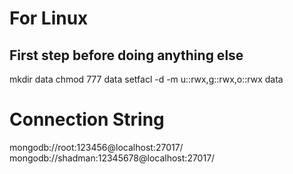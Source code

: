 # For Linux
## First step before doing anything else
mkdir data
chmod 777 data
setfacl -d -m u::rwx,g::rwx,o::rwx data

# Connection String
mongodb://root:123456@localhost:27017/
mongodb://shadman:12345678@localhost:27017/